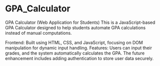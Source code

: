 # GPA_Calculator
GPA Calculator (Web Application for Students)
This is a JavaScript-based GPA Calculator designed to help students automate GPA calculations instead of manual computations.

Frontend: Built using HTML, CSS, and JavaScript, focusing on DOM manipulation for dynamic input handling.
Features:
Users can input their grades, and the system automatically calculates the GPA.
The future enhancement includes adding authentication to store user data securely.
